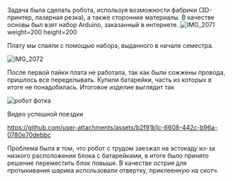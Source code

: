 Задача была сделать робота, используя возможности фабрики (3D-принтер, лазерная резка), а также сторонние материалы.
В качестве основы был взят набор Arduino, заказанный в интернете.
![IMG_2071](https://github.com/user-attachments/assets/7fdba696-84d6-449a-8423-a7f6bc676ea4) weight=200 height=200


Плату мы спаяли с помощью набора, выданного в начале семестра.

![IMG_2072](https://github.com/user-attachments/assets/67b054ea-855b-467d-94ad-318c50f6020b)

После первой пайки плата не работала, так как были сожжены провода, пришлось все переделывать. Купили батарейки, часть из которых в итоге не понадобилась.
Итоговое изделие выглядит так

![робот фотка](https://github.com/user-attachments/assets/a876514c-889d-4a69-ab75-992505a6f7dc)

Видео успешной поездки

https://github.com/user-attachments/assets/b2f91b1c-6608-442c-b96a-0780e70debbc



Проблема была в том, что робот с трудом заезжал на эстокаду из-за низкого расположения блока с батарейками, в итоге было принято решение переместить блок повыше.
В качестве острия для протыкивания шарика использовали отвертку, приклеенную на скотч.
